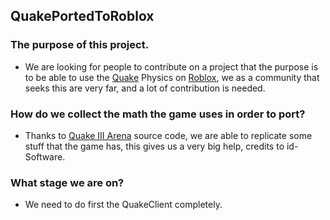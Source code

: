 ## QuakePortedToRoblox

### The purpose of this project.

- We are looking for people to contribute on a project that the purpose is to
be able to use the [Quake](https://es.wikipedia.org/wiki/Quake) Physics on [Roblox](https://es.wikipedia.org/wiki/Roblox), we as a community that seeks this are very far,
and a lot of contribution is needed.

### How do we collect the math the game uses in order to port?

- Thanks to [Quake III Arena](https://github.com/id-Software/Quake-III-Arena) source code, we are able to replicate some stuff
that the game has, this gives us a very big help, credits to id-Software.

### What stage we are on?

- We need to do first the QuakeClient completely.